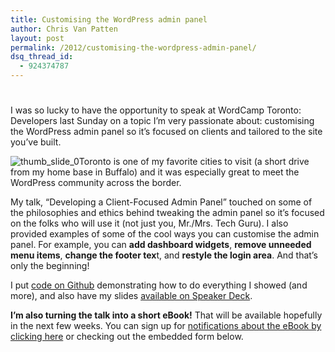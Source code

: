 ```yaml
---
title: Customising the WordPress admin panel
author: Chris Van Patten
layout: post
permalink: /2012/customising-the-wordpress-admin-panel/
dsq_thread_id:
  - 924374787
---
```

# 

I was so lucky to have the opportunity to speak at WordCamp Toronto: Developers last Sunday on a topic I’m very passionate about: customising the WordPress admin panel so it’s focused on clients and tailored to the site you’ve built.



![][1]Toronto is one of my favorite cities to visit (a short drive from my home base in Buffalo) and it was especially great to meet the WordPress community across the border.

 [1]: http://static.vanpattenmedia.com/content/uploads/2012/11/thumb_slide_0.jpg "thumb_slide_0"

My talk, “Developing a Client-Focused Admin Panel” touched on some of the philosophies and ethics behind tweaking the admin panel so it’s focused on the folks who will use it (not just you, Mr./Mrs. Tech Guru). I also provided examples of some of the cool ways you can customise the admin panel. For example, you can **add dashboard widgets**, **remove unneeded menu items**, **change the footer tex**t, and **restyle the login area**. And that’s only the beginning!

I put [code on Github][2] demonstrating how to do everything I showed (and more), and also have my slides [available on Speaker Deck][3].

 [2]: https://github.com/vanpattenmedia/wp-custom-admin
 [3]: https://speakerdeck.com/chrisvanpatten/developing-a-client-focused-admin-panel

**I’m also turning the talk into a short eBook!** That will be available hopefully in the next few weeks. You can sign up for [notifications about the eBook by clicking here][4] or checking out the embedded form below.

 [4]: http://eepurl.com/rwgSz